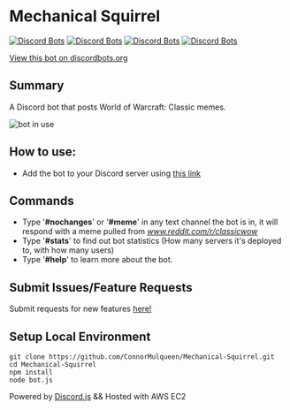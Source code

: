 # Mechanical Squirrel
[![Discord Bots](https://discordbots.org/api/widget/status/507317733382160424.svg)](https://discordbots.org/bot/507317733382160424) [![Discord Bots](https://discordbots.org/api/widget/upvotes/507317733382160424.svg?noavatar=true)](https://discordbots.org/bot/507317733382160424) [![Discord Bots](https://discordbots.org/api/widget/lib/507317733382160424.svg?noavatar=true)](https://discordbots.org/bot/507317733382160424) [![Discord Bots](https://discordbots.org/api/widget/owner/507317733382160424.svg?noavatar=true)](https://discordbots.org/bot/507317733382160424)

[View this bot on discordbots.org](https://discordbots.org/bot/507317733382160424)

## Summary
A Discord bot that posts World of Warcraft: Classic memes.

![bot in use](https://i.imgur.com/1TXOBxi.gif)

## How to use: 
  * Add the bot to your Discord server using [this link](https://discordapp.com/oauth2/authorize?client_id=507317733382160424&scope=bot&permissions=3072) 
  
## Commands
  * Type '<b>#nochanges</b>' or '<b>#meme</b>' in any text channel the bot is in, it will respond with a meme pulled from <i>www.reddit.com/r/classicwow</i>
  * Type '<b>#stats</b>' to find out bot statistics (How many servers it's deployed to, with how many users)
  * Type '<b>#help</b>' to learn more about the bot.
  
## Submit Issues/Feature Requests
Submit requests for new features [here!](https://github.com/ConnorMulqueen/Mechanical-Squirrel/issues)

## Setup Local Environment

```
git clone https://github.com/ConnorMulqueen/Mechanical-Squirrel.git
cd Mechanical-Squirrel
npm install
node bot.js
```
Powered by [Discord.js](https://discord.js.org/#/) && Hosted with AWS EC2
